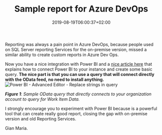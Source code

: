 ﻿---
title: "Sample report for Azure DevOps"
description: ""
date: 2019-08-19T06:00:37+02:00
draft: false
tags: [Azure Devops]
categories: [Azure DevOps]
---
Reporting was always a pain point in Azure DevOps, because people used on SQL Server reporting Services for the on-premise version, missed a similar ability to create custom reports in Azure Dev Ops.

Now you have a nice integration with Power BI and a [nice article here](https://docs.microsoft.com/en-us/azure/devops/report/powerbi/sample-odata-overview?view=azure-devops) that explains how to connect Power BI to your instance and create some basic query.  **The nice part is that you can use a query that will connect directly with the OData feed, no need to install anything.** ![Power BI - Advanced Editor - Replace strings in query](https://docs.microsoft.com/en-us/azure/devops/report/powerbi/_img/odatapowerbi-advancededitor-replaced.png?view=azure-devops)

 ***Figure 1***: *Sample OData query that directly connects to your organization account to query for Work Item Data.*

I strongly encourage you to experiment with Power BI because is a powerful tool that can create really good report, closing the gap with on-premise version and old Reporting Services.

Gian Maria.
